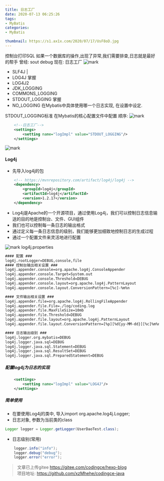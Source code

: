 ```yaml
---
title: 日志工厂
date: 2020-07-13 06:25:26
tags:
- MyBatis
categories:
- MyBatis

thumbnail: https://s1.ax1x.com/2020/07/17/UsF8oD.jpg
---
```

控制台打印SQL
如果一个数据库的操作,出现了异常,我们需要排查,日志就是最好的帮手
曾经: sout debug
现在: 日志工厂
![mark](http://image.codingce.com.cn/blog/20200713/062903955.png)
- SLF4J | 
- LOG4J 掌握 
- LOG4J2 
- JDK_LOGGING 
- COMMONS_LOGGING 
- STDOUT_LOGGING 掌握
- NO_LOGGING
在Mybatis中具体使用哪一个日志实现, 在设置中设定.

STDOUT_LOGGING标准
在Mybatis的核心配置文件中配置
顺序:
![mark](http://image.codingce.com.cn/blog/20200713/063244618.png)
```xml
    <!--日志工厂-->
    <settings>
        <setting name="logImpl" value="STDOUT_LOGGING"/>
    </settings>
```
![mark](http://image.codingce.com.cn/blog/20200713/092612080.png)

#### Log4j
- 先导入log4j的包
```xml
    <!-- https://mvnrepository.com/artifact/log4j/log4j -->
    <dependency>
        <groupId>log4j</groupId>
        <artifactId>log4j</artifactId>
        <version>1.2.17</version>
    </dependency>
```
- Log4j是Apache的一个开源项目，通过使用Log4j，我们可以控制日志信息输送的目的地是控制台、文件、GUI组件
- 我们也可以控制每一条日志的输出格式
- 通过定义每一条日志信息的级别，我们能够更加细致地控制日志的生成过程
- 通过一个配置文件来灵活地进行配置

![mark](http://image.codingce.com.cn/blog/20200713/102005379.png)
log4j.properties

```xml
#### 配置 ###
log4j.rootLogger=DEBUG,console,file
#### 控制台输出相关设置 ###
log4j.appender.console=org.apache.log4j.ConsoleAppender
log4j.appender.console.Target=System.out
log4j.appender.console.Threshold=DEBUG
log4j.appender.console.layout=org.apache.log4j.PatternLayout
log4j.appender.console.layout.ConversionPattern=[%c]-%m%n

#### 文件输出相关设置 ###
log4j.appender.file=org.apache.log4j.RollingFileAppender
log4j.appender.file.File=./log/coding.log
log4j.appender.file.MaxFileSize=10mb
log4j.appender.file.Threshold=DEBUG
log4j.appender.file.layout=org.apache.log4j.PatternLayout
log4j.appender.file.layout.ConversionPattern=[%p][%d{yy-MM-dd}][%c]%m%n

#### 日志输出级别 ###
log4j.logger.org.mybatis=DEBUG
log4j.logger.java.sql=DEBUG
log4j.logger.java.sql.Statement=DEBUG
log4j.logger.java.sql.ResultSet=DEBUG
log4j.logger.java.sql.PreparedStatement=DEBUG


```

##### 配置log4j为日志的实现
```xml
    <settings>
        <setting name="logImpl" value="LOG4J"/>
    </settings>
```
##### 简单使用
- 在要使用Log4j的类中, 导入import org.apache.log4j.Logger;
- 日志对象, 参数为当前类的class

```java
Logger logger = Logger.getLogger(UserDaoTest.class);
```

- 日志级别(常用)
```java
    logger.info("info");
    logger.debug("debug");
    logger.error("error");
```

>文章已上传gitee https://gitee.com/codingce/hexo-blog   
>项目地址: https://github.com/xzMhehe/codingce-java